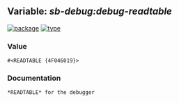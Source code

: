 ## Variable: ***sb-debug:*debug-readtable****
[![package](https://img.shields.io/badge/Package-SB--DEBUG-5f9ea0.svg?style=social&colorA=999999)](../) [![type](https://img.shields.io/badge/Type-Variable-5f9ea0.svg?style=social&colorA=999999)](../#variable) 
### Value
```
#<READTABLE {4F046019}>
```
### Documentation
```
*READTABLE* for the debugger
```
